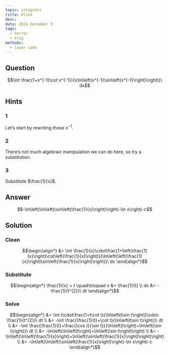 ```yaml
---
topic: integrals
title: blink
desc: 
date: 2024 December 9
tags:
  - horror
  - trig
methods:
  - layer cake
---
```



## Question
```math
\int \frac{1+x^{-1}\cot x^{-1}}{x\ln\left(x^{-1}\sin\left(x^{-1}\right)\right)}\ dx
```


## Hints

### 1
Let’s start by rewriting those $x^{-1}$.

### 2
There’s not much algebraic manipulation we can do here, so try a substitution.

### 3
Substitute $\frac{1}{x}$.


## Answer
```math
-\ln\left(\ln\left(\sin\left(\frac{1}{x}\right)\right)-\ln x\right)-c
```


## Solution

### Clean
```math
\begin{align*}
  &= \int \frac{1}{x}\cdot\frac{1+\left(\frac{1}{x}\right)\cot\left(\frac{1}{x}\right)}{\ln\left(\left(\frac{1}{x}\right)\sin\left(\frac{1}{x}\right)\right)}\ dx
\end{align*}
```

### Substitute
```math
\begin{align*}
  \frac{1}{x} = t \quad\to\quad x &= \frac{1}{t}
  \\ dx &= -\frac{1}{t^{2}}\ dt
\end{align*}
```

### Solve
```math
\begin{align*}
  &= \int t\cdot\frac{1+t\cot t}{\ln\left(t\sin t\right)}\cdot-\frac{1}{t^{2}}\ dt
  \\ &= -\int \frac{\frac{1}{t}+\cot t}{\ln\left(t\sin t\right)}\ dt
  \\ &= -\int \frac{\frac{1}{t}+\frac{\cos t}{\sin t}}{\ln\left(t\right)+\ln\left(\sin t\right)}\ dt
  \\ &= -\ln\left(\ln\left(t\right)+\ln\left(\sin t\right)\right)
  \\ &= -\ln\left(\ln\left(\frac{1}{x}\right)+\ln\left(\sin\left(\frac{1}{x}\right)\right)\right)
  \\ &= -\ln\left(\ln\left(\sin\left(\frac{1}{x}\right)\right)-\ln x\right)-c
\end{align*}
```
